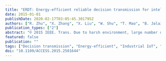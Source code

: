 ```yaml
---
title: "ERDT: Energy-efficient reliable decision transmission for intelligent cooperative spectrum sensing in industrial lot"
date: 2015-01-01
publishDate: 2020-02-17T03:05:45.301795Z
authors: ["R. Zhu", "X. Zhang", "X. Liu", "W. Shu", "T. Mao", "B. Jalaian"]
publication_types: ["2"]
abstract: "© 2015 IEEE. Trans. Due to harsh environment, large number of sensors, limited energy, and spectrum scarcity, intelligent sensing becomes a key issue to enable many practical applications in industrial Internet of Things (IoT). In such an industrial environment with noise and interference, an efficient cooperative spectrum sensing (CSS) scheme can achieve spectrum sharing between primary users (PUs) and secondary users (SUs), and effectively solve the spectrum scarcity and reduce energy consumption to make the IoT smarter. As a vital part of CSS, decision transmission (DT) between SUs and fusion center (FC) plays a crucial role. In traditional DT, each SU will transmit its local decision to FC with orthogonal channel in each sensing, which does not consider the packet error and packet loss due to noise during transmission, and aggravates spectrum scarcity and energy consumption. An energy-efficient reliable DT (ERDT) scheme is proposed to enhance CSS in industrial IoT, which considers both packet error and packet loss. First, the CSS mathematical model based on DT is formulated. Second, with rigorous mathematical deduction, the correct decision probability and the energy consumption are analyzed for both ERDT and DT based on logic OR-rule and AND-rule under three cases, respectively: 1) bit error only; 2) packet loss only; and 3) both bit error and packet loss. Detailed simulation results show that, compared with DT, the proposed ERDT can increase correct decision probability and reduce energy consumption for CSS under three different cases. When the existence probability of PU is 50%, the energy consumption of ERDT is only half of that of DT in CSS. Furthermore, when there are 30 SUs in CSS, the existence probability of PU is 50%, both pocket loss rate and bit error rate are 0.05, and the correct decision probability of ERDT is approaching to 1 for CSS in industrial IoT."
featured: false
publication: ""
tags: ["Decision transmission", "Energy-efficient", "Industrial IoT", "Intelligent cooperative spectrum sensing"]
doi: "10.1109/ACCESS.2015.2501644"
---
```


